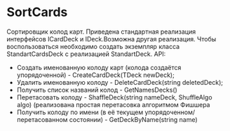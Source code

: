 # SortCards
Сортировщик колод карт.
Приведена стандартная реализация интерфейсов ICardDeck и IDeck.Возможна другая реализация.
Чтобы воспользоваться необходимо создать экземпляр класса StandartCardsDeck с реализацией StandartDeck.
API:
 - Создать именованную колоду карт (колода создаётся упорядоченной) - CreateCardDeck(TDeck newDeck);
 - Удалить именованную колоду -  DeleteCardDeck(string deletedDeck);
 - Получить список названий колод - GetNamesDecks()
 - Перетасовать колоду - ShaffleDeck(string nameDeck, ShuffleAlgo algo) (реализована простая перетасовка алгоритмом Фишшера
 - Получить колоду по имени (в её текущем упорядоченном/перетасованном состоянии) - GetDeckByName(string name)

